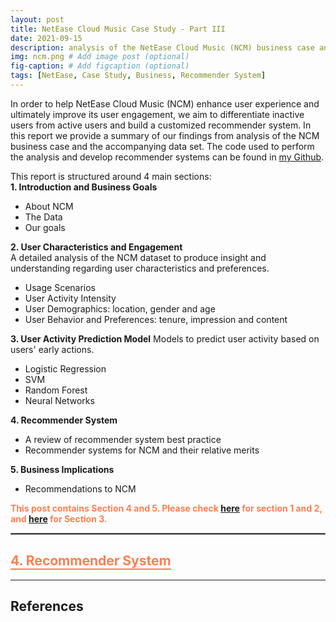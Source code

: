 ```yaml
---
layout: post
title: NetEase Cloud Music Case Study - Part III
date: 2021-09-15
description: analysis of the NetEase Cloud Music (NCM) business case and the accompanying data set
img: ncm.png # Add image post (optional)
fig-caption: # Add figcaption (optional)
tags: [NetEase, Case Study, Business, Recommender System]
---
```


In order to help NetEase Cloud Music (NCM) enhance user experience and ultimately improve its user engagement, we aim to differentiate inactive users from active users and build a customized recommender system. In this report we provide a summary of our findings from analysis of the NCM business case and the accompanying data set. The code used to perform the analysis and develop recommender systems can be found in [my Github](https://github.com/jing042323/Case-Study/tree/main/NCM).

This report is structured around 4 main sections:  
**1. Introduction and Business Goals**  
- About NCM  
- The Data   
- Our goals

**2. User Characteristics and Engagement**  
A detailed analysis of the NCM dataset to produce insight and understanding regarding user characteristics and preferences.  
- Usage Scenarios  
- User Activity Intensity  
- User Demographics: location, gender and age  
- User Behavior and Preferences: tenure, impression and content  

**3. User Activity Prediction Model** 
Models to predict user activity based on users' early actions. 
- Logistic Regression  
- SVM  
- Random Forest  
- Neural Networks  

**4. Recommender System**  
- A review of recommender system best practice
- Recommender systems for NCM and their relative merits  

**5. Business Implications**  
- Recommendations to NCM 

<span style="color:Coral">**This post contains Section 4 and 5. Please check [here](https://jing042323.github.io/jing-long/NCM_part1/) for section 1 and 2, and [here](https://jing042323.github.io/jing-long/NCM_part2/) for Section 3.**</span>


<hr style="border:1.5px solid gray">

## <span style="border-bottom:2px solid Coral;color:Coral">4. Recommender System</span>







***
## References

